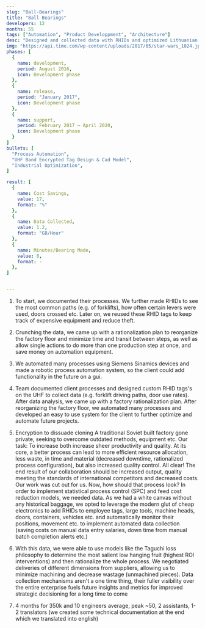 ```yaml
---
slug: "Ball-Bearings"
title: "Ball Bearings"
developers: 12
months: 55
tags: ["Automation", "Product Developpment", "Architecture"]
desc: "Designed and collected data with RHIDs and optimized Lithuanian ball bearing factory floor"
img: "https://api.time.com/wp-content/uploads/2017/05/star-wars_1024.jpg"
phases: [
  {
    name: development,
    period: August 2016,
    icon: Development phase
  },
  {
    name: release, 
    period: "January 2017",
    icon: Development phase
  },
  {
    name: support,
    period: February 2017 — April 2020,
    icon: Development phase
  }
]
bullets: [
  "Process Automation",
  "UHF Band Encrypted Tag Design & Cad Model",
  "Industrial Optimization",
]

result: [
  {
    name: Cost Savings,
    value: 17,
    format: "%"
  },
  {
    name: Data Collected,
    value: 1.2,
    format: "GB/Hour"
  },
  {
    name: Minutes/Bearing Made,
    value: 8,
    format: -
  },
]


---
```

1. To start, we documented their processes. We further made RHIDs to see the most common paths (e.g. of forklifts), how often certain levers were used, doors crossed etc. Later on, we reused these RHID tags to keep track of expensive equipment and reduce theft.

2. Crunching the data, we came up with a rationalization plan to reorganize the factory floor and minimize time and transit between steps, as well as allow single actions to do more than one production step at once, and save money on automation equipment.

3. We automated many processes using Siemens Sinamics devices and made a robotic process automation system, so the client could add functionality in the future on a gui.

4. Team documented client processes and designed custom RHID tags's on the UHF to collect data (e.g. forklift driving paths, door use rates). After data analysis, we came up with a factory rationalization plan. After reorganizing the factory floor, we automated many processes and developed an easy to use system for the client to further optimize and automate future projects.


5. Encryption to dissuade cloning
	A traditional Soviet built factory gone private, seeking to overcome outdated methods, equipment etc. Our task: To increase both increase sheer productivity and quality. At its core, a better process can lead to more efficient resource allocation, less waste, in time and material (decreased downtime, rationalized process configuration), but also increased quality control. All clear! The end result of our collaboration should be increased output, quality meeting the standards of international competitors and decreased costs. Our work was cut out for us. Now, how should that process look?
	In order to implement statistical process control (SPC) and feed cost reduction models, we needed data. As we had a white canvas without any historical baggage, we opted to leverage the modern glut of cheap electronics to add RHIDs to employee tags, large tools, machine heads, doors, containers, vehicles etc. and automatically monitor their positions, movement etc. to implement automated data collection (saving costs on manual data entry salaries, down time from manual batch completion alerts etc.)

6. With this data, we were able to use models like the Taguchi loss philosophy to determine the most salient low hanging fruit (highest ROI interventions) and then rationalize the whole process.
We negotiated deliveries of different dimensions from suppliers, allowing us to minimize machining and decrease wastage (unmachined pieces).
Data collection mechanisms aren't a one time thing, their fuller visibility over the entire enterprise fuels future insights and metrics for improved strategic decisioning for a long time to come


7. 4 months for 350k and 10 engineers average, peak ~50, 2 assistants, 1-2 translators (we created some technical documentation at the end which we translated into english)

